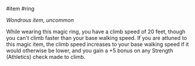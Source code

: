  #item #ring 

*Wondrous item, uncommon*

While wearing this magic ring, you have a climb speed of 20 feet, though you can't climb faster than your base walking speed. If you are attuned to this magic item, the climb speed increases to your base walking speed if it would otherwise be lower, and you gain a +5 bonus on any Strength (Athletics) check made to climb.
